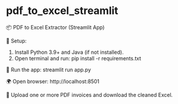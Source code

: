 # pdf_to_excel_streamlit
📦 PDF to Excel Extractor (Streamlit App)

🔧 Setup:
1. Install Python 3.9+ and Java (if not installed).
2. Open terminal and run:
   pip install -r requirements.txt

🚀 Run the app:
   streamlit run app.py

🌍 Open browser:
   http://localhost:8501

📁 Upload one or more PDF invoices and download the cleaned Excel.
